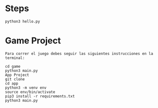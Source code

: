 # Steps
    python3 hello.py


# Game Project

    Para correr el juego debes seguir las siguientes instrucciones en la terminal:

    cd game
    python3 main.py
    App Project
    git clone
    cd app
    python3 -m venv env
    source env/bin/activate
    pip3 install -r requirements.txt
    python3 main.py